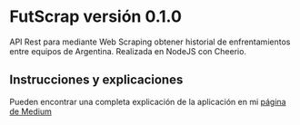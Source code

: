 # FutScrap versión 0.1.0

API Rest para mediante Web Scraping obtener historial de enfrentamientos entre equipos de Argentina. Realizada en NodeJS con Cheerio.

## Instrucciones y explicaciones

Pueden encontrar una completa explicación de la aplicación en mi [página de Medium](https://medium.com/@gonzacoding/web-scraping-futbolero-con-react-node-express-cheerio-y-deploy-en-vercel-parte-1-c31865716e80)

